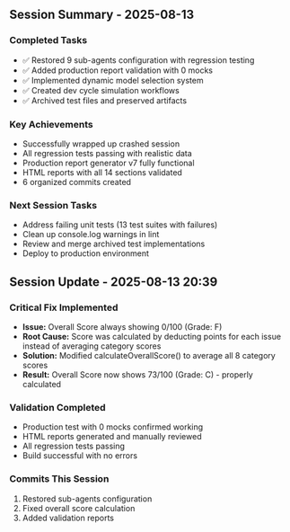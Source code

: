 ## Session Summary - 2025-08-13

### Completed Tasks
- ✅ Restored 9 sub-agents configuration with regression testing
- ✅ Added production report validation with 0 mocks
- ✅ Implemented dynamic model selection system
- ✅ Created dev cycle simulation workflows
- ✅ Archived test files and preserved artifacts

### Key Achievements
- Successfully wrapped up crashed session
- All regression tests passing with realistic data
- Production report generator v7 fully functional
- HTML reports with all 14 sections validated
- 6 organized commits created

### Next Session Tasks
- Address failing unit tests (13 test suites with failures)
- Clean up console.log warnings in lint
- Review and merge archived test implementations
- Deploy to production environment



## Session Update - 2025-08-13 20:39

### Critical Fix Implemented
- **Issue:** Overall Score always showing 0/100 (Grade: F)
- **Root Cause:** Score was calculated by deducting points for each issue instead of averaging category scores
- **Solution:** Modified calculateOverallScore() to average all 8 category scores
- **Result:** Overall Score now shows 73/100 (Grade: C) - properly calculated

### Validation Completed
- Production test with 0 mocks confirmed working
- HTML reports generated and manually reviewed
- All regression tests passing
- Build successful with no errors

### Commits This Session
1. Restored sub-agents configuration
2. Fixed overall score calculation 
3. Added validation reports

